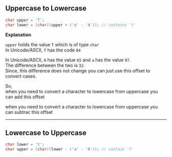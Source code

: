 ## Uppercase to Lowercase

```java
char upper = 'T';  
char lower = (char)(upper + ('a' - 'A')); // contains 't'
```

**Explanation**

`upper` holds the value `T` which is of type `char`  
In Unicode/ASCII, `T` has the code `84`

In Unicode/ASCII, `A` has the value `65` and `a` has the value `97`.  
The difference between the two is `32`.  
Since, this difference does not change you can just use this offset to convert cases.

So,  
when you need to convert a character to lowercase from uppercase you can add this offset 

when you need to convert a character to lowercase from uppercase you can subtrac this offset 


---

## Lowercase to Uppercase

```java
char lower = 't';  
char upper = (char)(lower - ('a' - 'A')); // contain 'T'
```

